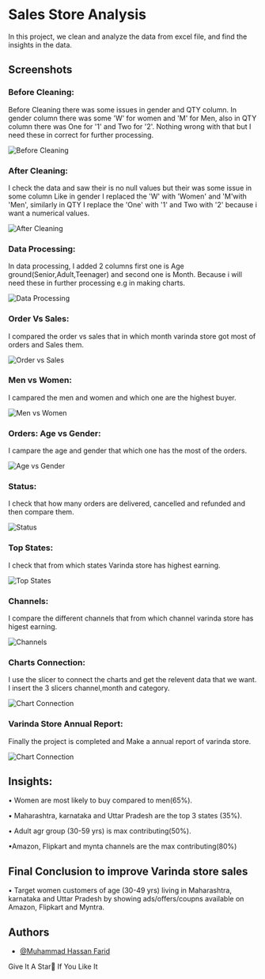 # Sales Store Analysis

In this project, we clean and analyze the data from excel file, and find the insights in the data.
## Screenshots

### Before Cleaning:
Before Cleaning there was some issues in gender and QTY column.
In gender column there was some 'W' for women and 'M' for Men, also in QTY column there was One for '1' and Two for '2'. Nothing wrong with that but I need these in correct for further processing.

![Before Cleaning](https://github.com/Muhammad-Hassan-Farid/Sales-Store-Analysis/blob/master/Images/Before%20Cleaning.png?raw=true)


### After Cleaning:
I check the data and saw their is no null values but their was some issue in some column Like in gender I replaced the 'W' with 'Women' and 'M'with 'Men', similarly in QTY I replace the 'One' with '1' and Two with '2' because i want a numerical values. 

![After Cleaning](https://github.com/Muhammad-Hassan-Farid/Sales-Store-Analysis/blob/master/Images/After%20Cleaning.png?raw=true)

### Data Processing:
In data processing, I added 2 columns first one is Age ground(Senior,Adult,Teenager) and second one is Month. Because i will need these in further processing e.g in making charts.

![Data Processing](https://github.com/Muhammad-Hassan-Farid/Sales-Store-Analysis/blob/master/Images/Data%20Processing.png?raw=true)

### Order Vs Sales:
I compared the order vs sales that in which month varinda store got most of orders and Sales them.

![Order vs Sales](https://github.com/Muhammad-Hassan-Farid/Sales-Store-Analysis/blob/master/Images/Order%20Vs%20Sales.png?raw=true)

### Men vs Women:
I campared the men and women and which one are the highest buyer.

![Men vs Women](https://github.com/Muhammad-Hassan-Farid/Sales-Store-Analysis/blob/master/Images/Sales%20(%20Men%20Vs%20Women%20).png?raw=true)

### Orders: Age vs Gender:
I campare the age and gender that which one has the most of the orders.

![Age vs Gender](https://github.com/Muhammad-Hassan-Farid/Sales-Store-Analysis/blob/master/Images/Age%20and%20Gender.png?raw=true)

### Status:
I check that how many orders are delivered, cancelled and refunded and then compare them.

![Status](https://github.com/Muhammad-Hassan-Farid/Sales-Store-Analysis/blob/master/Images/Status.png?raw=true)

### Top States:
I check that from which states Varinda store has highest earning.

![Top States](https://github.com/Muhammad-Hassan-Farid/Sales-Store-Analysis/blob/master/Images/Top%20States.png?raw=true)

### Channels:
I compare the different channels that from which channel varinda store has higest earning.

![Channels](https://github.com/Muhammad-Hassan-Farid/Sales-Store-Analysis/blob/master/Images/Order%20Channels.png?raw=true)

### Charts Connection:
I use the slicer to connect the charts and get the relevent data that we want. I insert the 3 slicers channel,month and category.

![Chart Connection](https://github.com/Muhammad-Hassan-Farid/Sales-Store-Analysis/blob/master/Images/Chart%20Connection.png?raw=true)

### Varinda Store Annual Report:
Finally the project is completed and Make a annual report of varinda store.

![Chart Connection](https://github.com/Muhammad-Hassan-Farid/Sales-Store-Analysis/blob/master/Images/Varinda%20Store%20Annual%20Repprt.png?raw=true)


## Insights:
• Women are most likely to buy compared to men(65%).

• Maharashtra, karnataka and Uttar Pradesh are the top 3 states (35%).

• Adult agr group (30-59 yrs) is max contributing(50%).

•Amazon, Flipkart and mynta channels are the max contributing(80%)

## Final Conclusion to improve Varinda store sales
• Target women customers of age (30-49 yrs) living in Maharashtra, karnataka and Uttar Pradesh by showing ads/offers/coupns available on Amazon, Flipkart and Myntra.


## Authors

- [@Muhammad Hassan Farid](https://github.com/Muhammad-Hassan-Farid)

Give It A Star🌟 If You Like It
